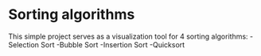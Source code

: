 # Sorting algorithms

This simple project serves as a visualization tool for 4 sorting algorithms:
-Selection Sort
-Bubble Sort
-Insertion Sort
-Quicksort
